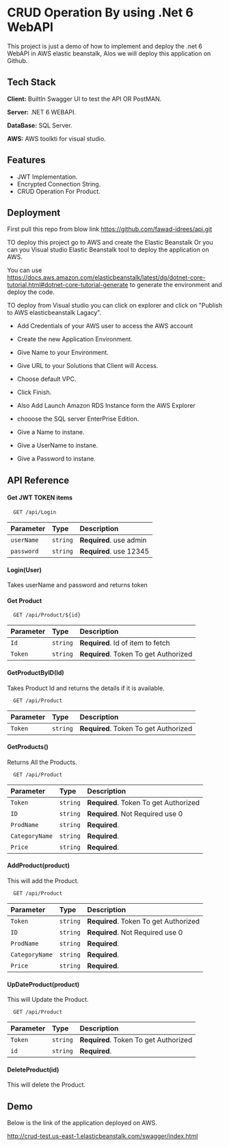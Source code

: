 
# CRUD Operation By using .Net 6 WebAPI

This project is just a demo of how to implement and deploy the .net 6 WebAPI in  AWS elastic beanstalk, Alos we will deploy this application on Github.




## Tech Stack

**Client:** BuiltIn Swagger UI to test the API OR PostMAN.

**Server:** .NET 6 WEBAPI.

**DataBase:** SQL Server.

**AWS:** AWS toolkti for visual studio.




## Features

- JWT Implementation.
- Encrypted Connection String.
- CRUD Operation For Product.

## Deployment

First pull this repo from blow link https://github.com/fawad-idrees/api.git

TO deploy this project go to AWS and create the Elastic Beanstalk Or you can you Visual studio Elastic Beanstalk tool to deploy the application on AWS.

You can use https://docs.aws.amazon.com/elasticbeanstalk/latest/dg/dotnet-core-tutorial.html#dotnet-core-tutorial-generate to generate the environment and deploy the code.


TO deploy from Visual studio you can click on explorer and click on "Publish to AWS elasticbeanstalk Lagacy".

- Add Credentials of your AWS user to access the AWS account
- Create the new Application Environment.
- Give Name to your Environment.
- Give URL to your Solutions that Client will Access.
- Choose default VPC.
- Click Finish.


- Also Add Launch Amazon RDS Instance form the AWS Explorer 
- chooose the SQL server EnterPrise Edition.
- Give a Name to instane.
- Give a UserName to instane.
- Give a Password to instane.







## API Reference

#### Get JWT TOKEN items

```http
  GET /api/Login
```

| Parameter | Type     | Description                |
| :-------- | :------- | :------------------------- |
| `userName` | `string` | **Required**. use admin |
| `password` | `string` | **Required**. use 12345 |


#### Login(User)
Takes userName and password and returns token 

#### Get Product

```http
  GET /api/Product/${id}
```

| Parameter | Type     | Description                       |
| :-------- | :------- | :-------------------------------- |
| `Id`      | `string` | **Required**. Id of item to fetch |
| `Token`      | `string` | **Required**. Token To get Authorized |

#### GetProductByID(Id)

Takes Product Id and returns the details if it is available.



```http
  GET /api/Product
```

| Parameter | Type     | Description                       |
| :-------- | :------- | :-------------------------------- |
| `Token`      | `string` | **Required**. Token To get Authorized |

#### GetProducts()

Returns  All the Products.


```http
  GET /api/Product
```

| Parameter | Type     | Description                       |
| :-------- | :------- | :-------------------------------- |
| `Token`      | `string` | **Required**. Token To get Authorized |
| `ID`      | `string` | **Required**. Not Required use 0 |
| `ProdName`      | `string` | **Required**. |
| `CategoryName`      | `string` | **Required**. |
| `Price`      | `string` | **Required**. |

#### AddProduct(product)

This will add the Product.



```http
  GET /api/Product
```

| Parameter | Type     | Description                       |
| :-------- | :------- | :-------------------------------- |
| `Token`      | `string` | **Required**. Token To get Authorized |
| `ID`      | `string` | **Required**. Not Required use 0 |
| `ProdName`      | `string` | **Required**. |
| `CategoryName`      | `string` | **Required**. |
| `Price`      | `string` | **Required**. |

#### UpDateProduct(product)

This will Update the Product.



```http
  GET /api/Product
```

| Parameter | Type     | Description                       |
| :-------- | :------- | :-------------------------------- |
| `Token`      | `string` | **Required**. Token To get Authorized |
| `id`      | `string` | **Required**.  |

#### DeleteProduct(id)

This will delete the Product.





## Demo

Below is the link of the application deployed on AWS.


http://crud-test.us-east-1.elasticbeanstalk.com/swagger/index.html

